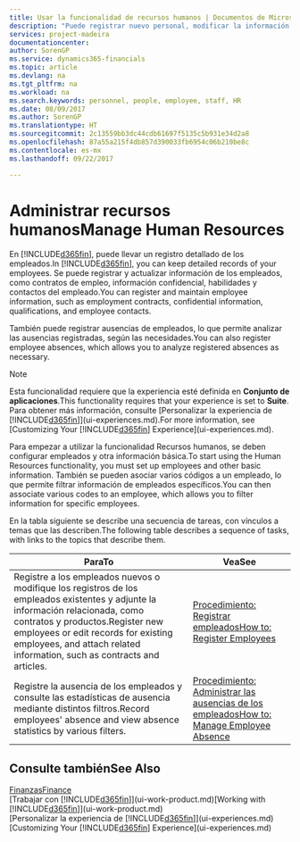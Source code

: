 ```yaml
---
title: Usar la funcionalidad de recursos humanos | Documentos de Microsoft
description: "Puede registrar nuevo personal, modificar la información del personal existente y registrar y analizar las ausencias."
services: project-madeira
documentationcenter: 
author: SorenGP
ms.service: dynamics365-financials
ms.topic: article
ms.devlang: na
ms.tgt_pltfrm: na
ms.workload: na
ms.search.keywords: personnel, people, employee, staff, HR
ms.date: 08/09/2017
ms.author: SorenGP
ms.translationtype: HT
ms.sourcegitcommit: 2c13559bb3dc44cdb61697f5135c5b931e34d2a8
ms.openlocfilehash: 87a55a215f4db857d390033fb6954c06b210be8c
ms.contentlocale: es-mx
ms.lasthandoff: 09/22/2017

---
```

# <a name="manage-human-resources"></a><span data-ttu-id="4dee8-103">Administrar recursos humanos</span><span class="sxs-lookup"><span data-stu-id="4dee8-103">Manage Human Resources</span></span>
<span data-ttu-id="4dee8-104">En [!INCLUDE[d365fin](includes/d365fin_md.md)], puede llevar un registro detallado de los empleados.</span><span class="sxs-lookup"><span data-stu-id="4dee8-104">In [!INCLUDE[d365fin](includes/d365fin_md.md)], you can keep detailed records of your employees.</span></span> <span data-ttu-id="4dee8-105">Se puede registrar y actualizar información de los empleados, como contratos de empleo, información confidencial, habilidades y contactos del empleado.</span><span class="sxs-lookup"><span data-stu-id="4dee8-105">You can register and maintain employee information, such as employment contracts, confidential information, qualifications, and employee contacts.</span></span>

<span data-ttu-id="4dee8-106">También puede registrar ausencias de empleados, lo que permite analizar las ausencias registradas, según las necesidades.</span><span class="sxs-lookup"><span data-stu-id="4dee8-106">You can also register employee absences, which allows you to analyze registered absences as necessary.</span></span>

> [!NOTE]  
> <span data-ttu-id="4dee8-107">Esta funcionalidad requiere que la experiencia esté definida en **Conjunto de aplicaciones**.</span><span class="sxs-lookup"><span data-stu-id="4dee8-107">This functionality requires that your experience is set to **Suite**.</span></span> <span data-ttu-id="4dee8-108">Para obtener más información, consulte [Personalizar la experiencia de [!INCLUDE[d365fin](includes/d365fin_md.md)]](ui-experiences.md).</span><span class="sxs-lookup"><span data-stu-id="4dee8-108">For more information, see [Customizing Your [!INCLUDE[d365fin](includes/d365fin_md.md)] Experience](ui-experiences.md).</span></span>

<span data-ttu-id="4dee8-109">Para empezar a utilizar la funcionalidad Recursos humanos, se deben configurar empleados y otra información básica.</span><span class="sxs-lookup"><span data-stu-id="4dee8-109">To start using the Human Resources functionality, you must set up employees and other basic information.</span></span> <span data-ttu-id="4dee8-110">También se pueden asociar varios códigos a un empleado, lo que permite filtrar información de empleados específicos.</span><span class="sxs-lookup"><span data-stu-id="4dee8-110">You can then associate various codes to an employee, which allows you to filter information for specific employees.</span></span>

<span data-ttu-id="4dee8-111">En la tabla siguiente se describe una secuencia de tareas, con vínculos a temas que las describen.</span><span class="sxs-lookup"><span data-stu-id="4dee8-111">The following table describes a sequence of tasks, with links to the topics that describe them.</span></span>

| <span data-ttu-id="4dee8-112">Para</span><span class="sxs-lookup"><span data-stu-id="4dee8-112">To</span></span> | <span data-ttu-id="4dee8-113">Vea</span><span class="sxs-lookup"><span data-stu-id="4dee8-113">See</span></span> |
| --- | --- |
| <span data-ttu-id="4dee8-114">Registre a los empleados nuevos o modifique los registros de los empleados existentes y adjunte la información relacionada, como contratos y productos.</span><span class="sxs-lookup"><span data-stu-id="4dee8-114">Register new employees or edit records for existing employees, and attach related information, such as contracts and articles.</span></span> |[<span data-ttu-id="4dee8-115">Procedimiento: Registrar empleados</span><span class="sxs-lookup"><span data-stu-id="4dee8-115">How to: Register Employees</span></span>](hr-how-register-employees.md) |
| <span data-ttu-id="4dee8-116">Registre la ausencia de los empleados y consulte las estadísticas de ausencia mediante distintos filtros.</span><span class="sxs-lookup"><span data-stu-id="4dee8-116">Record employees' absence and view absence statistics by various filters.</span></span> |[<span data-ttu-id="4dee8-117">Procedimiento: Administrar las ausencias de los empleados</span><span class="sxs-lookup"><span data-stu-id="4dee8-117">How to: Manage Employee Absence</span></span>](hr-how-manage-absence.md) |

## <a name="see-also"></a><span data-ttu-id="4dee8-118">Consulte también</span><span class="sxs-lookup"><span data-stu-id="4dee8-118">See Also</span></span>
[<span data-ttu-id="4dee8-119">Finanzas</span><span class="sxs-lookup"><span data-stu-id="4dee8-119">Finance</span></span>](finance.md)  
<span data-ttu-id="4dee8-120">[Trabajar con [!INCLUDE[d365fin](includes/d365fin_md.md)]](ui-work-product.md)</span><span class="sxs-lookup"><span data-stu-id="4dee8-120">[Working with [!INCLUDE[d365fin](includes/d365fin_md.md)]](ui-work-product.md)</span></span>  
<span data-ttu-id="4dee8-121">[Personalizar la experiencia de [!INCLUDE[d365fin](includes/d365fin_md.md)]](ui-experiences.md)</span><span class="sxs-lookup"><span data-stu-id="4dee8-121">[Customizing Your [!INCLUDE[d365fin](includes/d365fin_md.md)] Experience](ui-experiences.md)</span></span>        

